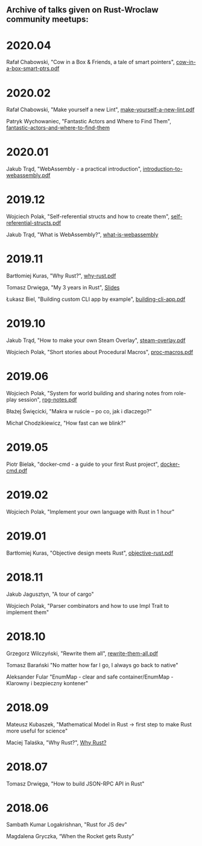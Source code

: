 Archive of talks given on Rust-Wroclaw community meetups:
----

# 2020.04
Rafał Chabowski, "Cow in a Box & Friends, a tale of smart pointers", [cow-in-a-box-smart-ptrs.pdf](04-2020-cow-in-a-box-smart-ptrs.pdf)

# 2020.02
Rafał Chabowski, "Make yourself a new Lint", [make-yourself-a-new-lint.pdf](02-2020-make-yourself-a-new-lint.pdf)

Patryk Wychowaniec, "Fantastic Actors and Where to Find Them", [fantastic-actors-and-where-to-find-them](02-2020-fantastic-actors-and-where-to-find-them.pdf)

# 2020.01
Jakub Trąd, "WebAssembly - a practical introduction", [introduction-to-webassembly.pdf](01-2020-introduction-to-webassembly.pdf)

# 2019.12
Wojciech Polak, "Self-referential structs and how to create them", [self-referential-structs.pdf](12-2019-self-referential-structs.pdf)

Jakub Trąd, "What is WebAssembly?", [what-is-webassembly](12-2019-what-is-webassembly.pdf)

# 2019.11
Bartłomiej Kuras, "Why Rust?", [why-rust.pdf](11-2019-why-rust.pdf)

Tomasz Drwięga, "My 3 years in Rust", [Slides](https://slides.com/tomaszdrwiega/my-3-years-in-rust)

Łukasz Biel, "Building custom CLI app by example", [building-cli-app.pdf](11-2019-building-cli-app.pdf)

# 2019.10
Jakub Trąd, "How to make your own Steam Overlay", [steam-overlay.pdf](10-2019-how-to-make-your-own-steam-overlay.pdf)

Wojciech Polak, "Short stories about Procedural Macros", [proc-macros.pdf](10-2019-short-stories-about-procedural-macros.pdf)

# 2019.06
Wojciech Polak, "System for world building and sharing notes from role-play session", [rpg-notes.pdf](06-2019-rpg-notes.pdf)

Błażej Święcicki, "Makra w ruście – po co, jak i dlaczego?"

Michał Chodzikiewicz, "How fast can we blink?"

# 2019.05
Piotr Bielak, "docker-cmd - a guide to your first Rust project", [docker-cmd.pdf](05-2019-docker-cmd.pdf)

# 2019.02

Wojciech Polak, "Implement your own language with Rust in 1 hour"

# 2019.01
Bartłomiej Kuras, "Objective design meets Rust", [objective-rust.pdf](01-2019-objective-rust.pdf)

# 2018.11
Jakub Jagusztyn, "A tour of cargo"

Wojciech Polak, "Parser combinators and how to use Impl Trait to implement them"

# 2018.10
Grzegorz Wilczyński, "Rewrite them all", [rewrite-them-all.pdf](10-2018-rewrite-them-all.pdf)

Tomasz Barański "No matter how far I go, I always go back to native"

Aleksander Fular "EnumMap - clear and safe container/EnumMap - Klarowny i bezpieczny kontener"


# 2018.09

Mateusz Kubaszek, "Mathematical Model in Rust -> first step to make Rust more useful for science"

Maciej Talaśka, "Why Rust?", [Why Rust?](https://maciektalaska.github.io/why_rust/)

# 2018.07

Tomasz Drwięga, "How to build JSON-RPC API in Rust"

# 2018.06

Sambath Kumar Logakrishnan, "Rust for JS dev"

Magdalena Gryczka, “When the Rocket gets Rusty”
